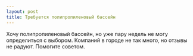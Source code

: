 ```yaml
---
layout: post 
title: Требуется полипропиленовый бассейн 
--- 
```

Хочу полипропиленовый бассейн, но уже пару недель не могу определиться с выбором. Компаний в городе не так много, но отзывы не радуют. Помогите советом.